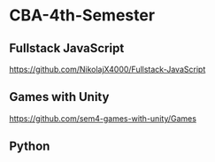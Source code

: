 # CBA-4th-Semester

## Fullstack JavaScript
https://github.com/NikolajX4000/Fullstack-JavaScript

## Games with Unity
https://github.com/sem4-games-with-unity/Games

## Python

